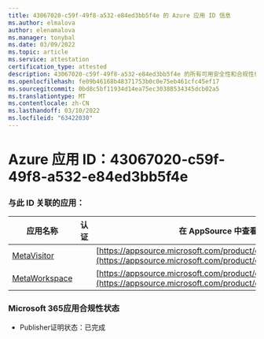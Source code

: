 ```yaml
---
title: 43067020-c59f-49f8-a532-e84ed3bb5f4e 的 Azure 应用 ID 信息
ms.author: elmalova
author: elenamalova
ms.manager: tonybal
ms.date: 03/09/2022
ms.topic: article
ms.service: attestation
certification_type: attested
description: 43067020-c59f-49f8-a532-e84ed3bb5f4e 的所有可用安全性和合规性信息。
ms.openlocfilehash: fe09b46168b48371753b0c0e75eb461cfc45ef17
ms.sourcegitcommit: 0bd8c5bf11934d14ea75ec30388534345dcb02a5
ms.translationtype: MT
ms.contentlocale: zh-CN
ms.lasthandoff: 03/10/2022
ms.locfileid: "63422030"
---
```

# <a name="azure-app-id-43067020-c59f-49f8-a532-e84ed3bb5f4e"></a>Azure 应用 ID：43067020-c59f-49f8-a532-e84ed3bb5f4e


### <a name="apps-associated-with-this-id"></a>与此 ID 关联的应用：
| **应用名称** | **认证** | **在 AppSource 中查看** |
|--------------|---------------|-----------------------|
| [MetaVisitor](https://docs.microsoft.com/microsoft-365-app-certification/forward/WA200003588) |  | [https://appsource.microsoft.com/product/office/WA200003588](https://appsource.microsoft.com/product/office/WA200003588) |
| [MetaWorkspace](https://docs.microsoft.com/microsoft-365-app-certification/forward/WA200003747) |  | [https://appsource.microsoft.com/product/office/WA200003747](https://appsource.microsoft.com/product/office/WA200003747) |

### <a name="microsoft-365-app-compliance-status"></a>Microsoft 365应用合规性状态
- Publisher证明状态：已完成
